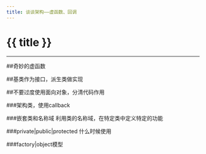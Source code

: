 ```yaml
---
title: 谈谈架构——虚函数、回调
---
```


# {{ title }}
-----------------------

##奇妙的虚函数

##基类作为接口，派生类做实现

##不要过度使用面向对象，分清代码作用

###架构类，使用callback

###嵌套类和名称域
利用类的名称域，在特定类中定义特定的功能

###private|public|protected 什么时候使用

###factory|object模型